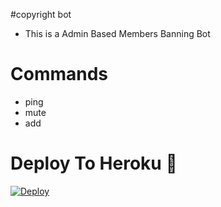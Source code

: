 #copyright bot 

- This is a Admin Based Members Banning Bot 
 
# Commands
- ping
- mute
- add

# Deploy To Heroku 🚀
[![Deploy](https://www.herokucdn.com/deploy/button.svg)](https://dashboard.heroku.com/new?template=https://github.com/Notookk/dkd)
